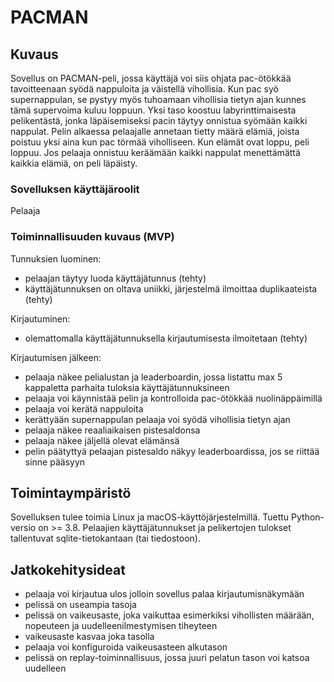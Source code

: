 # PACMAN

## Kuvaus
Sovellus on PACMAN-peli, jossa käyttäjä voi siis ohjata pac-ötökkää tavoitteenaan syödä nappuloita ja väistellä vihollisia. Kun pac syö supernappulan, se pystyy myös tuhoamaan vihollisia tietyn ajan kunnes tämä supervoima kuluu loppuun. Yksi taso koostuu labyrinttimaisesta pelikentästä, jonka läpäisemiseksi pacin täytyy onnistua syömään kaikki nappulat. Pelin alkaessa pelaajalle annetaan tietty määrä elämiä, joista poistuu yksi aina kun pac törmää viholliseen. Kun elämät ovat loppu, peli loppuu. Jos pelaaja onnistuu keräämään kaikki nappulat menettämättä kaikkia elämiä, on peli läpäisty.

### Sovelluksen käyttäjäroolit
Pelaaja

### Toiminnallisuuden kuvaus (MVP)
Tunnuksien luominen:
- pelaajan täytyy luoda käyttäjätunnus (tehty)
- käyttäjätunnuksen on oltava uniikki, järjestelmä ilmoittaa duplikaateista (tehty)

Kirjautuminen:
- olemattomalla käyttäjätunnuksella kirjautumisesta ilmoitetaan (tehty)

Kirjautumisen jälkeen:
- pelaaja näkee pelialustan ja leaderboardin, jossa listattu max 5 kappaletta parhaita tuloksia käyttäjätunnuksineen
- pelaaja voi käynnistää pelin ja kontrolloida pac-ötökkää nuolinäppäimillä
- pelaaja voi kerätä nappuloita
- kerättyään supernappulan pelaaja voi syödä vihollisia tietyn ajan
- pelaaja näkee reaaliaikaisen pistesaldonsa
- pelaaja näkee jäljellä olevat elämänsä
- pelin päätyttyä pelaajan pistesaldo näkyy leaderboardissa, jos se riittää sinne pääsyyn


## Toimintaympäristö
Sovelluksen tulee toimia Linux ja macOS-käyttöjärjestelmillä. Tuettu Python-versio on >= 3.8. Pelaajien käyttäjätunnukset ja pelikertojen tulokset tallentuvat sqlite-tietokantaan (tai tiedostoon).

## Jatkokehitysideat
- pelaaja voi kirjautua ulos jolloin sovellus palaa kirjautumisnäkymään
- pelissä on useampia tasoja
- pelissä on vaikeusaste, joka vaikuttaa esimerkiksi vihollisten määrään, nopeuteen ja uudelleenilmestymisen tiheyteen
- vaikeusaste kasvaa joka tasolla
- pelaaja voi konfiguroida vaikeusasteen alkutason
- pelissä on replay-toiminnallisuus, jossa juuri pelatun tason voi katsoa uudelleen